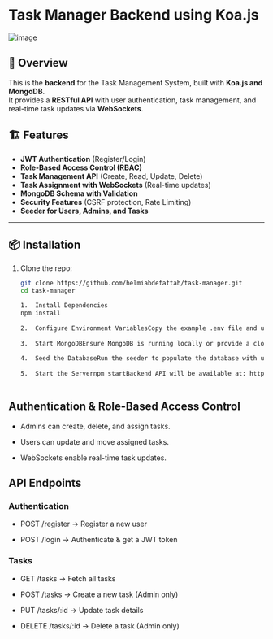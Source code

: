 # Task Manager Backend using Koa.js

![image](https://github.com/user-attachments/assets/18300ff0-1292-4b4f-94b0-97258f344075)


## 🚀 Overview
This is the **backend** for the Task Management System, built with **Koa.js and MongoDB**.  
It provides a **RESTful API** with user authentication, task management, and real-time task updates via **WebSockets**.


## 🏗️ Features
- **JWT Authentication** (Register/Login)
- **Role-Based Access Control (RBAC)**
- **Task Management API** (Create, Read, Update, Delete)
- **Task Assignment with WebSockets** (Real-time updates)
- **MongoDB Schema with Validation**
- **Security Features** (CSRF protection, Rate Limiting)
- **Seeder for Users, Admins, and Tasks**

---

## 📦 Installation

1. Clone the repo:
   ```sh
   git clone https://github.com/helmiabdefattah/task-manager.git
   cd task-manager

   1.  Install Dependencies
   npm install
    
   2.  Configure Environment VariablesCopy the example .env file and update the values as needed:cp .env.example .envOpen .env and set:PORT=5000MONGO\_URI=mongodb://localhost:27017/task-managementJWT\_SECRET=your\_secret\_key
    
   3.  Start MongoDBEnsure MongoDB is running locally or provide a cloud database URI in .env.
    
   4.  Seed the DatabaseRun the seeder to populate the database with users, admins, and tasks:npm run seedThis creates admin and user accounts and sample tasks.Admin Credentials:Email: admin@gmail.comPassword: password
    
   5.  Start the Servernpm startBackend API will be available at: http://localhost:5000/
    

Authentication & Role-Based Access Control
------------------------------------------

*   Admins can create, delete, and assign tasks.
    
*   Users can update and move assigned tasks.
    
*   WebSockets enable real-time task updates.
    

API Endpoints
-------------

### Authentication

*   POST /register → Register a new user
    
*   POST /login → Authenticate & get a JWT token
    

### Tasks

*   GET /tasks → Fetch all tasks
    
*   POST /tasks → Create a new task (Admin only)
    
*   PUT /tasks/:id → Update task details
    
*   DELETE /tasks/:id → Delete a task (Admin only)
